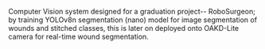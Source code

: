 
Computer Vision system designed for a graduation project-- RoboSurgeon; by training YOLOv8n segmentation (nano) model for image segmentation of wounds and stitched classes, this is later on deployed onto OAKD-Lite camera for real-time wound segmentation.
